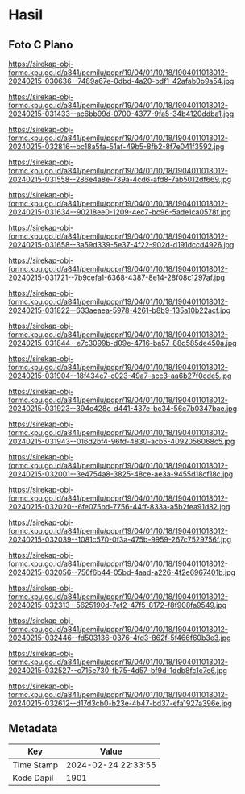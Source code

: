 # Hasil

## Foto C Plano

https://sirekap-obj-formc.kpu.go.id/a841/pemilu/pdpr/19/04/01/10/18/1904011018012-20240215-030636--7489a67e-0dbd-4a20-bdf1-42afab0b9a54.jpg

https://sirekap-obj-formc.kpu.go.id/a841/pemilu/pdpr/19/04/01/10/18/1904011018012-20240215-031433--ac6bb99d-0700-4377-9fa5-34b4120ddba1.jpg

https://sirekap-obj-formc.kpu.go.id/a841/pemilu/pdpr/19/04/01/10/18/1904011018012-20240215-032816--bc18a5fa-51af-49b5-8fb2-8f7e041f3592.jpg

https://sirekap-obj-formc.kpu.go.id/a841/pemilu/pdpr/19/04/01/10/18/1904011018012-20240215-031558--286e4a8e-739a-4cd6-afd8-7ab5012df669.jpg

https://sirekap-obj-formc.kpu.go.id/a841/pemilu/pdpr/19/04/01/10/18/1904011018012-20240215-031634--90218ee0-1209-4ec7-bc96-5ade1ca0578f.jpg

https://sirekap-obj-formc.kpu.go.id/a841/pemilu/pdpr/19/04/01/10/18/1904011018012-20240215-031658--3a59d339-5e37-4f22-902d-d191dccd4926.jpg

https://sirekap-obj-formc.kpu.go.id/a841/pemilu/pdpr/19/04/01/10/18/1904011018012-20240215-031721--7b9cefa1-6368-4387-8e14-28f08c1297af.jpg

https://sirekap-obj-formc.kpu.go.id/a841/pemilu/pdpr/19/04/01/10/18/1904011018012-20240215-031822--633aeaea-5978-4261-b8b9-135a10b22acf.jpg

https://sirekap-obj-formc.kpu.go.id/a841/pemilu/pdpr/19/04/01/10/18/1904011018012-20240215-031844--e7c3099b-d09e-4716-ba57-88d585de450a.jpg

https://sirekap-obj-formc.kpu.go.id/a841/pemilu/pdpr/19/04/01/10/18/1904011018012-20240215-031904--18f434c7-c023-49a7-acc3-aa6b27f0cde5.jpg

https://sirekap-obj-formc.kpu.go.id/a841/pemilu/pdpr/19/04/01/10/18/1904011018012-20240215-031923--394c428c-d441-437e-bc34-56e7b0347bae.jpg

https://sirekap-obj-formc.kpu.go.id/a841/pemilu/pdpr/19/04/01/10/18/1904011018012-20240215-031943--016d2bf4-96fd-4830-acb5-4092056068c5.jpg

https://sirekap-obj-formc.kpu.go.id/a841/pemilu/pdpr/19/04/01/10/18/1904011018012-20240215-032001--3e4754a8-3825-48ce-ae3a-9455d18cf18c.jpg

https://sirekap-obj-formc.kpu.go.id/a841/pemilu/pdpr/19/04/01/10/18/1904011018012-20240215-032020--6fe075bd-7756-44ff-833a-a5b2fea91d82.jpg

https://sirekap-obj-formc.kpu.go.id/a841/pemilu/pdpr/19/04/01/10/18/1904011018012-20240215-032039--1081c570-0f3a-475b-9959-267c7529756f.jpg

https://sirekap-obj-formc.kpu.go.id/a841/pemilu/pdpr/19/04/01/10/18/1904011018012-20240215-032056--756f6b44-05bd-4aad-a226-4f2e6967401b.jpg

https://sirekap-obj-formc.kpu.go.id/a841/pemilu/pdpr/19/04/01/10/18/1904011018012-20240215-032313--5625190d-7ef2-47f5-8172-f8f908fa9549.jpg

https://sirekap-obj-formc.kpu.go.id/a841/pemilu/pdpr/19/04/01/10/18/1904011018012-20240215-032446--fd503136-0376-4fd3-862f-5f466f60b3e3.jpg

https://sirekap-obj-formc.kpu.go.id/a841/pemilu/pdpr/19/04/01/10/18/1904011018012-20240215-032527--c715e730-fb75-4d57-bf9d-1ddb8fc1c7e6.jpg

https://sirekap-obj-formc.kpu.go.id/a841/pemilu/pdpr/19/04/01/10/18/1904011018012-20240215-032612--d17d3cb0-b23e-4b47-bd37-efa1927a396e.jpg


## Metadata

| Key        | Value               |
| ---------- | ------------------- |
| Time Stamp | 2024-02-24 22:33:55 |
| Kode Dapil | 1901                |



